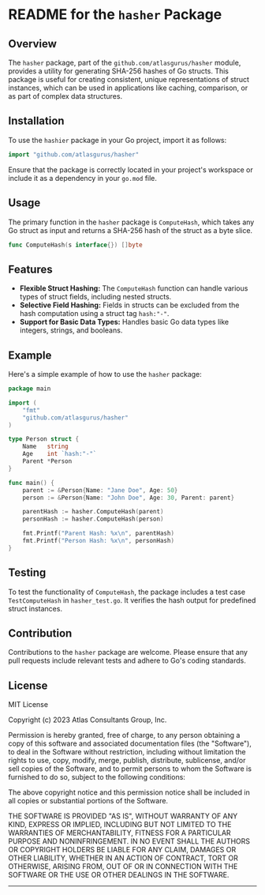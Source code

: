 
# README for the `hasher` Package

## Overview
The `hasher` package, part of the `github.com/atlasgurus/hasher` module, provides a utility for generating SHA-256 hashes of Go structs. This package is useful for creating consistent, unique representations of struct instances, which can be used in applications like caching, comparison, or as part of complex data structures.

## Installation
To use the `hashier` package in your Go project, import it as follows:

```go
import "github.com/atlasgurus/hasher"
```

Ensure that the package is correctly located in your project's workspace or include it as a dependency in your `go.mod` file.

## Usage
The primary function in the `hasher` package is `ComputeHash`, which takes any Go struct as input and returns a SHA-256 hash of the struct as a byte slice.

```go
func ComputeHash(s interface{}) []byte
```

## Features
- **Flexible Struct Hashing:** The `ComputeHash` function can handle various types of struct fields, including nested structs.
- **Selective Field Hashing:** Fields in structs can be excluded from the hash computation using a struct tag `hash:"-"`.
- **Support for Basic Data Types:** Handles basic Go data types like integers, strings, and booleans.

## Example
Here's a simple example of how to use the `hasher` package:

```go
package main

import (
    "fmt"
    "github.com/atlasgurus/hasher"
)

type Person struct {
    Name   string
    Age    int `hash:"-"`
    Parent *Person
}

func main() {
    parent := &Person{Name: "Jane Doe", Age: 50}
    person := &Person{Name: "John Doe", Age: 30, Parent: parent}

    parentHash := hasher.ComputeHash(parent)
    personHash := hasher.ComputeHash(person)

    fmt.Printf("Parent Hash: %x\n", parentHash)
    fmt.Printf("Person Hash: %x\n", personHash)
}
```

## Testing
To test the functionality of `ComputeHash`, the package includes a test case `TestComputeHash` in `hasher_test.go`. It verifies the hash output for predefined struct instances.

## Contribution
Contributions to the `hasher` package are welcome. Please ensure that any pull requests include relevant tests and adhere to Go's coding standards.

## License
MIT License

Copyright (c) 2023 Atlas Consultants Group, Inc.

Permission is hereby granted, free of charge, to any person obtaining a copy of this software and associated documentation files (the "Software"), to deal in the Software without restriction, including without limitation the rights to use, copy, modify, merge, publish, distribute, sublicense, and/or sell copies of the Software, and to permit persons to whom the Software is furnished to do so, subject to the following conditions:

The above copyright notice and this permission notice shall be included in all copies or substantial portions of the Software.

THE SOFTWARE IS PROVIDED "AS IS", WITHOUT WARRANTY OF ANY KIND, EXPRESS OR IMPLIED, INCLUDING BUT NOT LIMITED TO THE WARRANTIES OF MERCHANTABILITY, FITNESS FOR A PARTICULAR PURPOSE AND NONINFRINGEMENT. IN NO EVENT SHALL THE AUTHORS OR COPYRIGHT HOLDERS BE LIABLE FOR ANY CLAIM, DAMAGES OR OTHER LIABILITY, WHETHER IN AN ACTION OF CONTRACT, TORT OR OTHERWISE, ARISING FROM, OUT OF OR IN CONNECTION WITH THE SOFTWARE OR THE USE OR OTHER DEALINGS IN THE SOFTWARE.

---